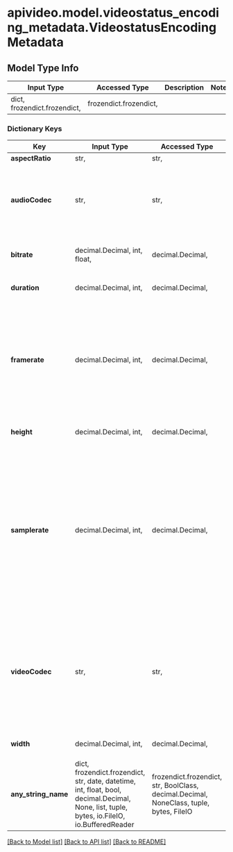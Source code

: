 # apivideo.model.videostatus_encoding_metadata.VideostatusEncodingMetadata

## Model Type Info
Input Type | Accessed Type | Description | Notes
------------ | ------------- | ------------- | -------------
dict, frozendict.frozendict,  | frozendict.frozendict,  |  | 

### Dictionary Keys
Key | Input Type | Accessed Type | Description | Notes
------------ | ------------- | ------------- | ------------- | -------------
**aspectRatio** | str,  | str,  |  | [optional] 
**audioCodec** | str,  | str,  | The method used to compress and decompress digital audio for your video. | [optional] 
**bitrate** | decimal.Decimal, int, float,  | decimal.Decimal,  | The number of bits processed per second. | [optional] 
**duration** | decimal.Decimal, int,  | decimal.Decimal,  | The length of the video. | [optional] 
**framerate** | decimal.Decimal, int,  | decimal.Decimal,  | The frequency with which consecutive images or frames appear on a display. Shown in this API as frames per second (fps). | [optional] 
**height** | decimal.Decimal, int,  | decimal.Decimal,  | The height of the video in pixels. | [optional] 
**samplerate** | decimal.Decimal, int,  | decimal.Decimal,  | How many samples per second a digital audio system uses to record an audio signal. The higher the rate, the higher the frequencies that can be recorded. They are presented in this API using hertz. | [optional] 
**videoCodec** | str,  | str,  | The method used to compress and decompress digital video. API Video supports all codecs in the libavcodec library.  | [optional] 
**width** | decimal.Decimal, int,  | decimal.Decimal,  | The width of the video in pixels. | [optional] 
**any_string_name** | dict, frozendict.frozendict, str, date, datetime, int, float, bool, decimal.Decimal, None, list, tuple, bytes, io.FileIO, io.BufferedReader | frozendict.frozendict, str, BoolClass, decimal.Decimal, NoneClass, tuple, bytes, FileIO | any string name can be used but the value must be the correct type | [optional]

[[Back to Model list]](../../README.md#documentation-for-models) [[Back to API list]](../../README.md#documentation-for-api-endpoints) [[Back to README]](../../README.md)

